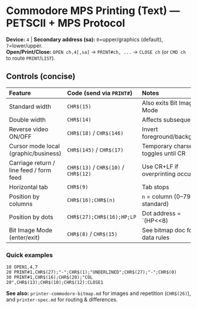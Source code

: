 # Commodore MPS Printing (Text) — PETSCII + MPS Protocol

**Device:** `4`  | **Secondary address (sa):** `0`=upper/graphics (default), `7`=lower/upper.  
**Open/Print/Close:** `OPEN ch,4[,sa]` → `PRINT#ch, ...` → `CLOSE ch` (or `CMD ch` to route `PRINT`/`LIST`).

## Controls (concise)

| Feature | Code (send via `PRINT#`) | Notes |
|:--|:--|:--|
| Standard width | `CHR$(15)` | Also exits Bit Image Mode |
| Double width | `CHR$(14)` | Affects subsequent text |
| Reverse video ON/OFF | `CHR$(18)` / `CHR$(146)` | Invert foreground/background |
| Cursor mode local (graphic/business) | `CHR$(145)` / `CHR$(17)` | Temporary charset toggles until CR |
| Carriage return / line feed / form feed | `CHR$(13)` / `CHR$(10)` / `CHR$(12)` | Use CR+LF if overprinting occurs |
| Horizontal tab | `CHR$(9)` | Tab stops |
| Position by columns | `CHR$(16);CHR$(n)` | `n` = column (0–79 standard) |
| Position by dots | `CHR$(27);CHR$(16);HP;LP` | Dot address = `(HP<<8)|LP` (0–479) |
| Bit Image Mode (enter/exit) | `CHR$(8)` / `CHR$(15)` | See bitmap doc for data rules |

### Quick examples

```basic
10 OPEN1,4,7
20 PRINT#1,CHR$(27);"-";CHR$(1);"UNDERLINED";CHR$(27);"-";CHR$(0)
30 PRINT#1,CHR$(16);CHR$(20);"COL 20",CHR$(13);CHR$(10);CHR$(12):CLOSE1
```

**See also:** `printer-commodore-bitmap.md` for images and repetition (`CHR$(26)`), and `printer-spec.md` for routing & differences.
